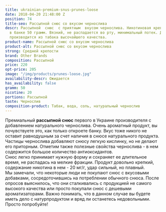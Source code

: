 ```yaml
---
title: ukrainian-premium-snus-prunes-loose
date: 2018-04-20 21:48:00 Z
position: 74
title-seo: Рассыпной снюс со вкусом чернослива
descr: Рассыпной  снюс  с приятным  вкусом чернослива. Никотиновая крепость 20мг,
  в банке 50 грамм. Вязкий, не распадается во рту, минимальный потек. Данный продукт
  производится из табака высочайшего качества.
product-name: Рассыпной снюс со вкусом чернослива
product-alt: Рассыпной снюс со вкусом чернослива
strong: Средней крепости
brand: Other Brands
composition: Рассыпной
price: 220
opt-price: 205
image: "/img/products/prunes-loose.jpg"
availability-descr: Ожидается
has_availability: false
gramm: 50
nicotine: 20
portions: Рассыпной
taste: Чернослив
composition-product: Табак, вода, соль, натуральный чернослив
---
```


Премиальный **рассыпной снюс** первого в Украине производителя с добавлением натурального чернослива. Очень ароматный продукт, вы почувствуете это, как только откроете банку. Вкус тоже никого не оставит равнодушным за счет наличия в снюсе натурального продукта. Частицы чернослива добавляют снюсу легкую кислинку, но не делают его приторным. Отметим также полезные свойства чернослива - в нем содержится большое количество антиоксидантов.<br>
Снюс легко принимает нужную форму и сохраняет ее длительное время, не распадась на мелкие фракции. Продукт довольно крепкий, содержание никотина в нем - 20 мг/г, удар сильный, но плавный.<br>
Мы замечали, что некоторые люди не покупают снюс с вкусовыми добавками, сосредоточившись на потреблении обычного снюса. После опросов выяснилось, что они сталкивались с продукцией не самого высокого качества или просто покупали снюс с дешевыми ароматизаторами. Важно понимать, что в данном случае вы будете иметь дело с натурпродуктом и вряд ли останетесь недовольными. Просто попробуйте!